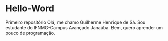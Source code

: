 # Hello-Word
Primeiro repositório
Olá, me chamo Guilherme Henrique de Sá. Sou estudante do IFNMG-Campus Avançado Janaúba. Bem, quero aprender um pouco de programação. 
